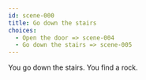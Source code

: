 ```yaml
---
id: scene-000
title: Go down the stairs 
choices:
  - Open the door => scene-004
  - Go down the stairs => scene-005
---
```


You go down the stairs. You find a rock.